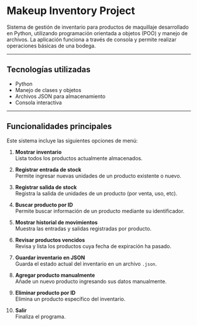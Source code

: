 # Makeup Inventory Project

Sistema de gestión de inventario para productos de maquillaje desarrollado en Python, utilizando programación orientada a objetos (POO) y manejo de archivos. La aplicación funciona a través de consola y permite realizar operaciones básicas de una bodega.

---
## Tecnologías utilizadas

- Python 
- Manejo de clases y objetos
- Archivos JSON para almacenamiento
- Consola interactiva

---

## Funcionalidades principales

Este sistema incluye las siguientes opciones de menú:

1. **Mostrar inventario**  
   Lista todos los productos actualmente almacenados.

2. **Registrar entrada de stock**  
   Permite ingresar nuevas unidades de un producto existente o nuevo.

3. **Registrar salida de stock**  
   Registra la salida de unidades de un producto (por venta, uso, etc).

4. **Buscar producto por ID**  
   Permite buscar información de un producto mediante su identificador.

5. **Mostrar historial de movimientos**  
   Muestra las entradas y salidas registradas por producto.

6. **Revisar productos vencidos**  
   Revisa y lista los productos cuya fecha de expiración ha pasado.

7. **Guardar inventario en JSON**  
   Guarda el estado actual del inventario en un archivo `.json`.

8. **Agregar producto manualmente**  
   Añade un nuevo producto ingresando sus datos manualmente.

9. **Eliminar producto por ID**  
   Elimina un producto específico del inventario.

0. **Salir**  
   Finaliza el programa.

